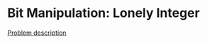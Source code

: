 # Bit Manipulation: Lonely Integer

[Problem description](https://www.hackerrank.com/challenges/ctci-lonely-integer)
